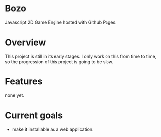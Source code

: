 # Bozo
Javascript 2D Game Engine hosted with Github Pages.

# Overview
This project is still in its early stages. I only work on this from time to time, so the progression of this project is going to be slow.

# Features
none yet.

# Current goals
* make it installable as a web application.